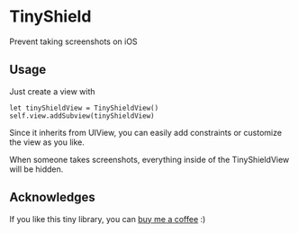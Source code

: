 # TinyShield
Prevent taking screenshots on iOS

## Usage

Just create a view with

```
let tinyShieldView = TinyShieldView()
self.view.addSubview(tinyShieldView)
```

    
Since it inherits from UIView, you can easily add constraints or customize the view as you like.

When someone takes screenshots, everything inside of the TinyShieldView will be hidden.

## Acknowledges

If you like this tiny library, you can [buy me a coffee](https://paypal.me/dianaayalag) :)
